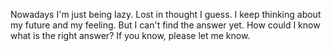 Nowadays I'm just being lazy.
Lost in thought I guess.
I keep thinking about my future and my feeling.
But I can't find the answer yet.
How could I know what is the right answer?
If you know, please let me know.
